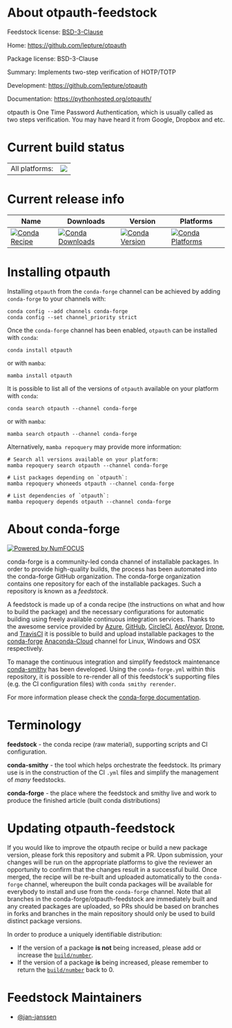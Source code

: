 About otpauth-feedstock
=======================

Feedstock license: [BSD-3-Clause](https://github.com/conda-forge/otpauth-feedstock/blob/main/LICENSE.txt)

Home: https://github.com/lepture/otpauth

Package license: BSD-3-Clause

Summary: Implements two-step verification of HOTP/TOTP

Development: https://github.com/lepture/otpauth

Documentation: https://pythonhosted.org/otpauth/

otpauth is One Time Password Authentication, which is usually called
as two steps verification. You may have heard it from Google, Dropbox
and etc.


Current build status
====================


<table><tr><td>All platforms:</td>
    <td>
      <a href="https://dev.azure.com/conda-forge/feedstock-builds/_build/latest?definitionId=12660&branchName=main">
        <img src="https://dev.azure.com/conda-forge/feedstock-builds/_apis/build/status/otpauth-feedstock?branchName=main">
      </a>
    </td>
  </tr>
</table>

Current release info
====================

| Name | Downloads | Version | Platforms |
| --- | --- | --- | --- |
| [![Conda Recipe](https://img.shields.io/badge/recipe-otpauth-green.svg)](https://anaconda.org/conda-forge/otpauth) | [![Conda Downloads](https://img.shields.io/conda/dn/conda-forge/otpauth.svg)](https://anaconda.org/conda-forge/otpauth) | [![Conda Version](https://img.shields.io/conda/vn/conda-forge/otpauth.svg)](https://anaconda.org/conda-forge/otpauth) | [![Conda Platforms](https://img.shields.io/conda/pn/conda-forge/otpauth.svg)](https://anaconda.org/conda-forge/otpauth) |

Installing otpauth
==================

Installing `otpauth` from the `conda-forge` channel can be achieved by adding `conda-forge` to your channels with:

```
conda config --add channels conda-forge
conda config --set channel_priority strict
```

Once the `conda-forge` channel has been enabled, `otpauth` can be installed with `conda`:

```
conda install otpauth
```

or with `mamba`:

```
mamba install otpauth
```

It is possible to list all of the versions of `otpauth` available on your platform with `conda`:

```
conda search otpauth --channel conda-forge
```

or with `mamba`:

```
mamba search otpauth --channel conda-forge
```

Alternatively, `mamba repoquery` may provide more information:

```
# Search all versions available on your platform:
mamba repoquery search otpauth --channel conda-forge

# List packages depending on `otpauth`:
mamba repoquery whoneeds otpauth --channel conda-forge

# List dependencies of `otpauth`:
mamba repoquery depends otpauth --channel conda-forge
```


About conda-forge
=================

[![Powered by
NumFOCUS](https://img.shields.io/badge/powered%20by-NumFOCUS-orange.svg?style=flat&colorA=E1523D&colorB=007D8A)](https://numfocus.org)

conda-forge is a community-led conda channel of installable packages.
In order to provide high-quality builds, the process has been automated into the
conda-forge GitHub organization. The conda-forge organization contains one repository
for each of the installable packages. Such a repository is known as a *feedstock*.

A feedstock is made up of a conda recipe (the instructions on what and how to build
the package) and the necessary configurations for automatic building using freely
available continuous integration services. Thanks to the awesome service provided by
[Azure](https://azure.microsoft.com/en-us/services/devops/), [GitHub](https://github.com/),
[CircleCI](https://circleci.com/), [AppVeyor](https://www.appveyor.com/),
[Drone](https://cloud.drone.io/welcome), and [TravisCI](https://travis-ci.com/)
it is possible to build and upload installable packages to the
[conda-forge](https://anaconda.org/conda-forge) [Anaconda-Cloud](https://anaconda.org/)
channel for Linux, Windows and OSX respectively.

To manage the continuous integration and simplify feedstock maintenance
[conda-smithy](https://github.com/conda-forge/conda-smithy) has been developed.
Using the ``conda-forge.yml`` within this repository, it is possible to re-render all of
this feedstock's supporting files (e.g. the CI configuration files) with ``conda smithy rerender``.

For more information please check the [conda-forge documentation](https://conda-forge.org/docs/).

Terminology
===========

**feedstock** - the conda recipe (raw material), supporting scripts and CI configuration.

**conda-smithy** - the tool which helps orchestrate the feedstock.
                   Its primary use is in the construction of the CI ``.yml`` files
                   and simplify the management of *many* feedstocks.

**conda-forge** - the place where the feedstock and smithy live and work to
                  produce the finished article (built conda distributions)


Updating otpauth-feedstock
==========================

If you would like to improve the otpauth recipe or build a new
package version, please fork this repository and submit a PR. Upon submission,
your changes will be run on the appropriate platforms to give the reviewer an
opportunity to confirm that the changes result in a successful build. Once
merged, the recipe will be re-built and uploaded automatically to the
`conda-forge` channel, whereupon the built conda packages will be available for
everybody to install and use from the `conda-forge` channel.
Note that all branches in the conda-forge/otpauth-feedstock are
immediately built and any created packages are uploaded, so PRs should be based
on branches in forks and branches in the main repository should only be used to
build distinct package versions.

In order to produce a uniquely identifiable distribution:
 * If the version of a package **is not** being increased, please add or increase
   the [``build/number``](https://docs.conda.io/projects/conda-build/en/latest/resources/define-metadata.html#build-number-and-string).
 * If the version of a package **is** being increased, please remember to return
   the [``build/number``](https://docs.conda.io/projects/conda-build/en/latest/resources/define-metadata.html#build-number-and-string)
   back to 0.

Feedstock Maintainers
=====================

* [@jan-janssen](https://github.com/jan-janssen/)

